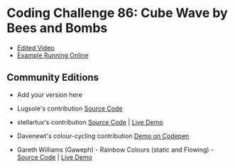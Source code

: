 # Coding Challenge 86: Cube Wave by Bees and Bombs
- [Edited Video](https://www.youtube.com/watch?v=H81Tdrmz2LA)
- [Example Running Online](https://codingtrain.github.io/Rainbow-Code/CodingChallenges/CC_86_beesandbombs/)

## Community Editions
* Add your version here
* Lugsole's contribution [Source Code](https://github.com/Lugsole/Cube_Wave)
* stellartux's contribution [Source Code](https://github.com/stellartux/CC86) |  [Live Demo](http://stellartux.github.io/CC86)
* Davenewt's colour-cycling contribution [Demo on Codepen](https://codepen.io/anon/pen/wprwdP?editors=0010)

* Gareth Williams (Gaweph) - Rainbow Colours (static and Flowing) - [Source Code](https://github.com/Gaweph/CodingTrain-RainbowCode-Challenges/tree/master/CC_86_beesandbombs) | [Live Demo](https://gaweph.github.io/CodingTrain-RainbowCode-Challenges/CC_86_beesandbombs/)
